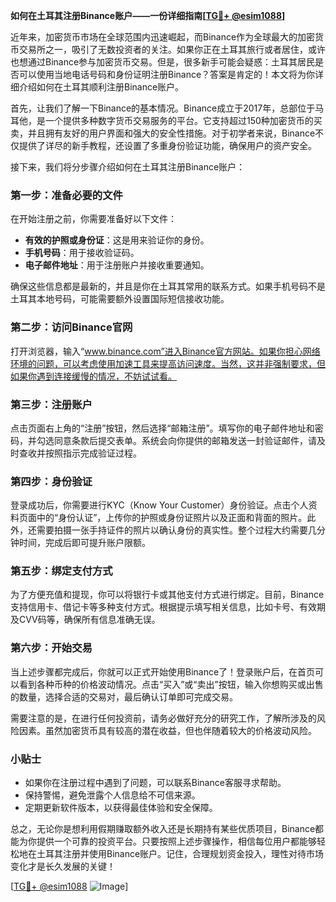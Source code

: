 **如何在土耳其注册Binance账户——一份详细指南[[TG💪+ @esim1088](https://t.me/s/esim1088)]**

近年来，加密货币市场在全球范围内迅速崛起，而Binance作为全球最大的加密货币交易所之一，吸引了无数投资者的关注。如果你正在土耳其旅行或者居住，或许也想通过Binance参与加密货币交易。但是，很多新手可能会疑惑：土耳其居民是否可以使用当地电话号码和身份证明注册Binance？答案是肯定的！本文将为你详细介绍如何在土耳其顺利注册Binance账户。

首先，让我们了解一下Binance的基本情况。Binance成立于2017年，总部位于马耳他，是一个提供多种数字货币交易服务的平台。它支持超过150种加密货币的买卖，并且拥有友好的用户界面和强大的安全性措施。对于初学者来说，Binance不仅提供了详尽的新手教程，还设置了多重身份验证功能，确保用户的资产安全。

接下来，我们将分步骤介绍如何在土耳其注册Binance账户：

### 第一步：准备必要的文件
在开始注册之前，你需要准备好以下文件：
- **有效的护照或身份证**：这是用来验证你的身份。
- **手机号码**：用于接收验证码。
- **电子邮件地址**：用于注册账户并接收重要通知。

确保这些信息都是最新的，并且是你在土耳其常用的联系方式。如果手机号码不是土耳其本地号码，可能需要额外设置国际短信接收功能。

### 第二步：访问Binance官网
打开浏览器，输入“www.binance.com”进入Binance官方网站。如果你担心网络环境的问题，可以考虑使用加速工具来提高访问速度。当然，这并非强制要求，但如果你遇到连接缓慢的情况，不妨试试看。

### 第三步：注册账户
点击页面右上角的“注册”按钮，然后选择“邮箱注册”。填写你的电子邮件地址和密码，并勾选同意条款后提交表单。系统会向你提供的邮箱发送一封验证邮件，请及时查收并按照指示完成验证过程。

### 第四步：身份验证
登录成功后，你需要进行KYC（Know Your Customer）身份验证。点击个人资料页面中的“身份认证”，上传你的护照或身份证照片以及正面和背面的照片。此外，还需要拍摄一张手持证件的照片以确认身份的真实性。整个过程大约需要几分钟时间，完成后即可提升账户限额。

### 第五步：绑定支付方式
为了方便充值和提现，你可以将银行卡或其他支付方式进行绑定。目前，Binance支持信用卡、借记卡等多种支付方式。根据提示填写相关信息，比如卡号、有效期及CVV码等，确保所有信息准确无误。

### 第六步：开始交易
当上述步骤都完成后，你就可以正式开始使用Binance了！登录账户后，在首页可以看到各种币种的价格波动情况。点击“买入”或“卖出”按钮，输入你想购买或出售的数量，选择合适的交易对，最后确认订单即可完成交易。

需要注意的是，在进行任何投资前，请务必做好充分的研究工作，了解所涉及的风险因素。虽然加密货币具有较高的潜在收益，但也伴随着较大的价格波动风险。

### 小贴士
- 如果你在注册过程中遇到了问题，可以联系Binance客服寻求帮助。
- 保持警惕，避免泄露个人信息给不可信来源。
- 定期更新软件版本，以获得最佳体验和安全保障。

总之，无论你是想利用假期赚取额外收入还是长期持有某些优质项目，Binance都能为你提供一个可靠的投资平台。只要按照上述步骤操作，相信每位用户都能够轻松地在土耳其注册并使用Binance账户。记住，合理规划资金投入，理性对待市场变化才是长久发展的关键！

[[TG💪+ @esim1088](https://t.me/s/esim1088) ![Image](https://i.postimg.cc/4NQfJmqS/Snipaste-2025-05-13-00-14-12.png)]